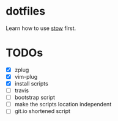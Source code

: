 # dotfiles

Learn how to use [stow](https://www.gnu.org/software/stow/) first.

# TODOs

- [x] zplug
- [x] vim-plug
- [x] install scripts
- [ ] travis
- [ ] bootstrap script
- [ ] make the scripts location independent
- [ ] git.io shortened script
